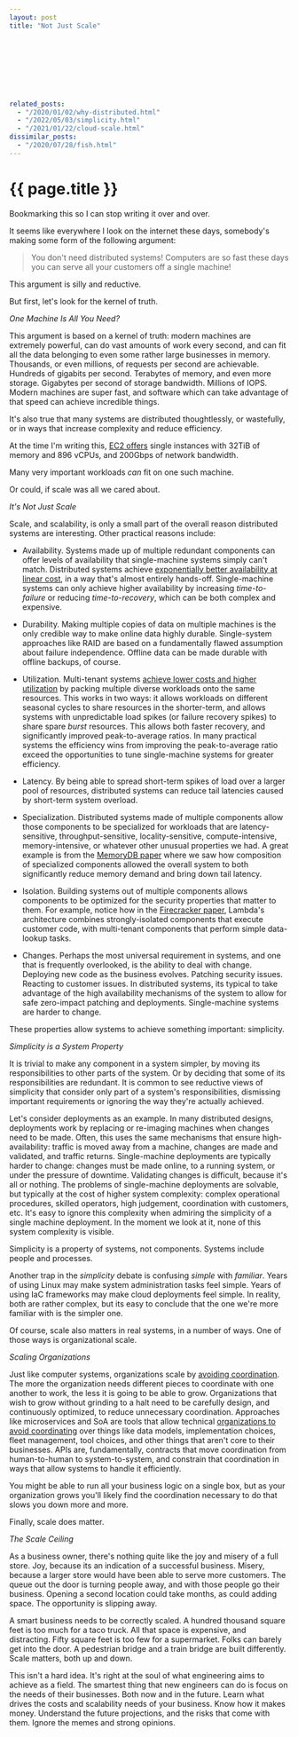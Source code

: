 ```yaml
---
layout: post
title: "Not Just Scale"









related_posts:
  - "/2020/01/02/why-distributed.html"
  - "/2022/05/03/simplicity.html"
  - "/2021/01/22/cloud-scale.html"
dissimilar_posts:
  - "/2020/07/28/fish.html"
---
```

{{ page.title }}
================

<p class="meta">Bookmarking this so I can stop writing it over and over.</p>

It seems like everywhere I look on the internet these days, somebody's making some form of the following argument:

> You don't need distributed systems! Computers are so fast these days you can serve all your customers off a single machine!

This argument is silly and reductive.

But first, let's look for the kernel of truth.

*One Machine Is All You Need?*

This argument is based on a kernel of truth: modern machines are extremely powerful, can do vast amounts of work every second, and can fit all the data belonging to even some rather large businesses in memory. Thousands, or even millions, of requests per second are achievable. Hundreds of gigabits per second. Terabytes of memory, and even more storage. Gigabytes per second of storage bandwidth. Millions of IOPS. Modern machines are super fast, and software which can take advantage of that speed can achieve incredible things.

It's also true that many systems are distributed thoughtlessly, or wastefully, or in ways that increase complexity and reduce efficiency.

At the time I'm writing this, [EC2 offers](https://aws.amazon.com/blogs/aws/amazon-ec2-high-memory-u7i-instances-for-large-in-memory-databases/) single instances with 32TiB of memory and 896 vCPUs, and 200Gbps of network bandwidth.

Many very important workloads *can* fit on one such machine.

Or could, if scale was all we cared about.

*It's Not Just Scale*

Scale, and scalability, is only a small part of the overall reason distributed systems are interesting. Other practical reasons include:

* Availability. Systems made up of multiple redundant components can offer levels of availability that single-machine systems simply can't match. Distributed systems achieve [exponentially better availability at linear cost](https://brooker.co.za/blog/2023/09/08/exponential.html), in a way that's almost entirely hands-off. Single-machine systems can only achieve higher availability by increasing *time-to-failure* or reducing *time-to-recovery*, which can be both complex and expensive.

* Durability. Making multiple copies of data on multiple machines is the only credible way to make online data highly durable. Single-system approaches like RAID are based on a fundamentally flawed assumption about failure independence. Offline data can be made durable with offline backups, of course.

* Utilization. Multi-tenant systems [achieve lower costs and higher utilization](https://brooker.co.za/blog/2023/03/23/economics.html) by packing multiple diverse workloads onto the same resources. This works in two ways: it allows workloads on different seasonal cycles to share resources in the shorter-term, and allows systems with unpredictable load spikes (or failure recovery spikes) to share spare *burst* resources. This allows both faster recovery, and significantly improved peak-to-average ratios. In many practical systems the efficiency wins from improving the peak-to-average ratio exceed the opportunities to tune single-machine systems for greater efficiency.

* Latency. By being able to spread short-term spikes of load over a larger pool of resources, distributed systems can reduce tail latencies caused by short-term system overload.

* Specialization. Distributed systems made of multiple components allow those components to be specialized for workloads that are latency-sensitive, throughput-sensitive, locality-sensitive, compute-intensive, memory-intensive, or whatever other unusual properties we had. A great example is from the [MemoryDB paper](https://brooker.co.za/blog/2024/04/25/memorydb.html) where we saw how composition of specialized components allowed the overall system to both significantly reduce memory demand and bring down tail latency.

* Isolation. Building systems out of multiple components allows components to be optimized for the security properties that matter to them. For example, notice how in the [Firecracker paper](https://www.usenix.org/system/files/nsdi20-paper-agache.pdf), Lambda's architecture combines strongly-isolated components that execute customer code, with multi-tenant components that perform simple data-lookup tasks.

* Changes. Perhaps the most universal requirement in systems, and one that is frequently overlooked, is the ability to deal with change. Deploying new code as the business evolves. Patching security issues. Reacting to customer issues. In distributed systems, its typical to take advantage of the high availability mechanisms of the system to allow for safe zero-impact patching and deployments. Single-machine systems are harder to change.

These properties allow systems to achieve something important: simplicity.

*Simplicity is a System Property*

It is trivial to make any component in a system simpler, by moving its responsibilities to other parts of the system. Or by deciding that some of its responsibilities are redundant. It is common to see reductive views of simplicity that consider only part of a system's responsibilities, dismissing important requirements or ignoring the way they're actually achieved.

Let's consider deployments as an example. In many distributed designs, deployments work by replacing or re-imaging machines when changes need to be made. Often, this uses the same mechanisms that ensure high-availability: traffic is moved away from a machine, changes are made and validated, and traffic returns. Single-machine deployments are typically harder to change: changes must be made online, to a running system, or under the pressure of downtime. Validating changes is difficult, because it's all or nothing. The problems of single-machine deployments are solvable, but typically at the cost of higher system complexity: complex operational procedures, skilled operators, high judgement, coordination with customers, etc. It's easy to ignore this complexity when admiring the simplicity of a single machine deployment. In the moment we look at it, none of this system complexity is visible.

Simplicity is a property of systems, not components. Systems include people and processes.

Another trap in the *simplicity* debate is confusing *simple* with *familiar*. Years of using Linux may make system administration tasks feel simple. Years of using IaC frameworks may make cloud deployments feel simple. In reality, both are rather complex, but its easy to conclude that the one we're more familiar with is the simpler one.

Of course, scale also matters in real systems, in a number of ways. One of those ways is organizational scale.

*Scaling Organizations*

Just like computer systems, organizations scale by [avoiding coordination](https://brooker.co.za/blog/2021/01/22/cloud-scale.html). The more the organization needs different pieces to coordinate with one another to work, the less it is going to be able to grow. Organizations that wish to grow without grinding to a halt need to be carefully design, and continuously optimized, to reduce unnecessary coordination. Approaches like microservices and SoA are tools that allow technical [organizations to avoid coordinating](https://brooker.co.za/blog/2022/11/22/manifesto.html) over things like data models, implementation choices, fleet management, tool choices, and other things that aren't core to their businesses. APIs are, fundamentally, contracts that move coordination from human-to-human to system-to-system, and constrain that coordination in ways that allow systems to handle it efficiently.

You might be able to run all your business logic on a single box, but as your organization grows you'll likely find the coordination necessary to do that slows you down more and more.

Finally, scale does matter.

*The Scale Ceiling*

As a business owner, there's nothing quite like the joy and misery of a full store. Joy, because its an indication of a successful business. Misery, because a larger store would have been able to serve more customers. The queue out the door is turning people away, and with those people go their business. Opening a second location could take months, as could adding space. The opportunity is slipping away.

A smart business needs to be correctly scaled. A hundred thousand square feet is too much for a taco truck. All that space is expensive, and distracting. Fifty square feet is too few for a supermarket. Folks can barely get into the door. A pedestrian bridge and a train bridge are built differently. Scale matters, both up and down.

This isn't a hard idea. It's right at the soul of what engineering aims to achieve as a field. The smartest thing that new engineers can do is focus on the needs of their businesses. Both now and in the future. Learn what drives the costs and scalability needs of your business. Know how it makes money. Understand the future projections, and the risks that come with them. Ignore the memes and strong opinions.